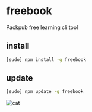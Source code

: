# freebook
Packpub free learning cli tool

## install
```bash 
[sudo] npm install -g freebook
```

## update
```bash 
[sudo] npm update -g freebook
```

![cat](https://raw.githubusercontent.com/smtaydemir/freebook/master/intro.gif)
